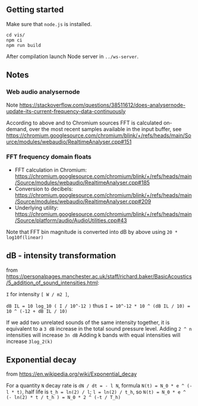 Getting started
---------------

Make sure that `node.js` is installed.

```
cd vis/
npm ci
npm run build
```

After compilation launch Node server in `../ws-server`.

Notes
-----

### Web audio analysernode

Note <https://stackoverflow.com/questions/38511612/does-analysernode-update-its-current-frequency-data-continuously>

According to above and to Chromium sources FFT is calculated on-demand, over the most recent samples available in the input buffer, 
see <https://chromium.googlesource.com/chromium/blink/+/refs/heads/main/Source/modules/webaudio/RealtimeAnalyser.cpp#151> 

### FFT frequency domain floats

 - FFT calculation in Chromium: <https://chromium.googlesource.com/chromium/blink/+/refs/heads/main/Source/modules/webaudio/RealtimeAnalyser.cpp#185>
 - Conversion to decibels: <https://chromium.googlesource.com/chromium/blink/+/refs/heads/main/Source/modules/webaudio/RealtimeAnalyser.cpp#209>
 - Underlying utility: <https://chromium.googlesource.com/chromium/blink/+/refs/heads/main/Source/platform/audio/AudioUtilities.cpp#43>

Note that FFT bin magnitude is converted into dB by above using `20 * log10f(linear)`


## dB - intensity transformation

from <https://personalpages.manchester.ac.uk/staff/richard.baker/BasicAcoustics/5_addition_of_sound_intensities.html>:

   `I` for intensity `[ W / m2 ]`,

   `dB IL = 10 log_10 ( I / 10^-12 )` thus
   `I = 10^-12 * 10 ^ (dB IL / 10) = 10 ^ (-12 + dB IL / 10)`

If we add two unrelated sounds of the same intensity together, it is equivalent to a `3 dB` increase in the total sound pressure level.
Adding `2 ^ n` intensities will increase `3n dB`
Adding k bands with equal intensities will increase `3log_2(k)`

## Exponential decay

from <https://en.wikipedia.org/wiki/Exponential_decay>

For a quantity `N` decay rate is `dN / dt = - l N`, formula `N(t) = N_0 * e ^ (-l * t)`,
half life is `t_h = ln(2) / l`; `l = ln(2) / t_h`, so
`N(t) = N_0 * e ^ (- ln(2) * t / t_h ) = N_0 * 2 ^ (-t / T_h)`





